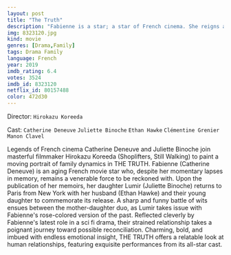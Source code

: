 ```yaml
---
layout: post
title: "The Truth"
description: "Fabienne is a star; a star of French cinema. She reigns amongst men who love and admire her. When she publishes her memoirs, her daughter Lumir returns from New York to Paris with her husband and young child. The reunion between mother and daughter will quickly turn to confrontation: truths will be told, accounts settled, loves and resentments confessed..."
img: 8323120.jpg
kind: movie
genres: [Drama,Family]
tags: Drama Family 
language: French
year: 2019
imdb_rating: 6.4
votes: 3524
imdb_id: 8323120
netflix_id: 80157488
color: 472d30
---
```

Director: `Hirokazu Koreeda`  

Cast: `Catherine Deneuve` `Juliette Binoche` `Ethan Hawke` `Clémentine Grenier` `Manon Clavel` 

Legends of French cinema Catherine Deneuve and Juliette Binoche join masterful filmmaker Hirokazu Koreeda (Shoplifters, Still Walking) to paint a moving portrait of family dynamics in THE TRUTH. Fabienne (Catherine Deneuve) is an aging French movie star who, despite her momentary lapses in memory, remains a venerable force to be reckoned with. Upon the publication of her memoirs, her daughter Lumir (Juliette Binoche) returns to Paris from New York with her husband (Ethan Hawke) and their young daughter to commemorate its release. A sharp and funny battle of wits ensues between the mother-daughter duo, as Lumir takes issue with Fabienne's rose-colored version of the past. Reflected cleverly by Fabienne's latest role in a sci fi drama, their strained relationship takes a poignant journey toward possible reconciliation. Charming, bold, and imbued with endless emotional insight, THE TRUTH offers a relatable look at human relationships, featuring exquisite performances from its all-star cast.
